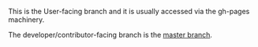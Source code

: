 This is the User-facing branch and it is usually accessed via the gh-pages machinery.

The developer/contributor-facing branch is the
[master branch](https://github.com/pelegri/Community/tree/master).
